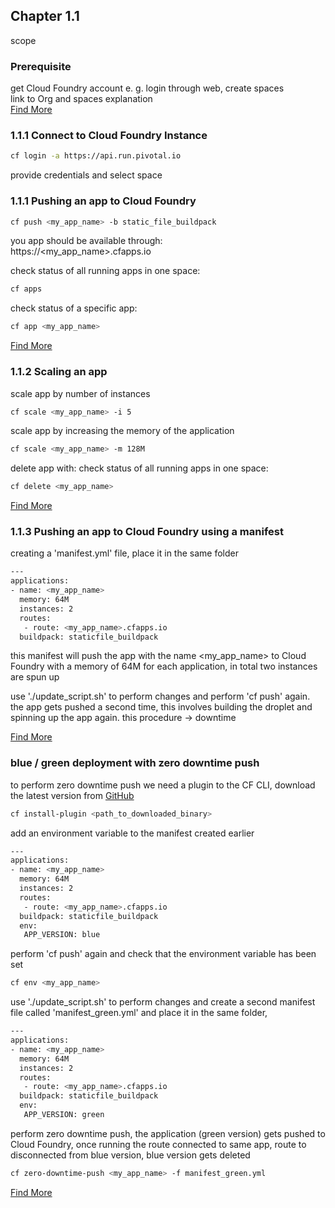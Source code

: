 ## Chapter 1.1

scope

### Prerequisite

get Cloud Foundry account e. g.
login through web, create spaces  
link to Org and spaces explanation  
[Find More](http://docs.cloudfoundry.org/concepts/roles.html)

### 1.1.1 Connect to Cloud Foundry Instance
```bash
cf login -a https://api.run.pivotal.io
```
provide credentials and select space

### 1.1.1 Pushing an app to Cloud Foundry  
```bash
cf push <my_app_name> -b static_file_buildpack
```
you app should be available through:  
https://<my_app_name>.cfapps.io  

check status of all running apps in one space:  
```bash
cf apps
```

check status of a specific app:  
```bash
cf app <my_app_name>
```
[Find More](http://docs.cloudfoundry.org/devguide/deploy-apps/deploy-app.html)
### 1.1.2 Scaling an app
scale app by number of instances
```bash
cf scale <my_app_name> -i 5
```

scale app by increasing the memory of the application
```bash
cf scale <my_app_name> -m 128M
```

delete app with:
check status of all running apps in one space:  
```bash
cf delete <my_app_name>
```
[Find More](http://docs.cloudfoundry.org/devguide/deploy-apps/cf-scale.html)

### 1.1.3 Pushing an app to Cloud Foundry using a manifest
creating a 'manifest.yml' file, place it in the same folder
```bash
---
applications:
- name: <my_app_name>
  memory: 64M
  instances: 2
  routes:
   - route: <my_app_name>.cfapps.io
  buildpack: staticfile_buildpack
```
this manifest will push the app with the name <my_app_name> to Cloud Foundry with a memory of 64M for each application, in total two instances are spun up  

use './update_script.sh' to perform changes and perform 'cf push' again. the app gets pushed a second time, this involves building the droplet and spinning up the app again. this procedure -> downtime

[Find More](http://docs.cloudfoundry.org/devguide/deploy-apps/manifest.html)

### blue / green deployment with zero downtime push
to perform zero downtime push we need a plugin to the CF CLI, download the latest version from [GitHub](https://github.com/contraband/autopilot/releases)
```bash
cf install-plugin <path_to_downloaded_binary>
```
add an environment variable to the manifest created earlier
```bash
---
applications:
- name: <my_app_name>
  memory: 64M
  instances: 2
  routes:
   - route: <my_app_name>.cfapps.io
  buildpack: staticfile_buildpack
  env:
   APP_VERSION: blue
```
perform 'cf push' again and check that the environment variable has been set
```bash
cf env <my_app_name>
```
use './update_script.sh' to perform changes and create a second manifest file called 'manifest_green.yml' and place it in the same folder,
```bash
---
applications:
- name: <my_app_name>
  memory: 64M
  instances: 2
  routes:
   - route: <my_app_name>.cfapps.io
  buildpack: staticfile_buildpack
  env:
   APP_VERSION: green
```
perform zero downtime push, the application (green version) gets pushed to Cloud Foundry, once running the route connected to same app, route to disconnected from blue version, blue version gets deleted
```bash
cf zero-downtime-push <my_app_name> -f manifest_green.yml
```
[Find More](http://docs.cloudfoundry.org/devguide/deploy-apps/blue-green.html)
